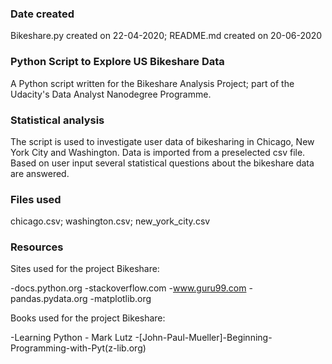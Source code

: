 ### Date created
Bikeshare.py created on 22-04-2020; README.md created on 20-06-2020

### Python Script to Explore US Bikeshare Data
A Python script written for the Bikeshare Analysis Project; part of the Udacity's Data Analyst Nanodegree Programme.

### Statistical analysis
The script is used to investigate user data of bikesharing in Chicago, New York City and Washington. Data is imported from a preselected csv file. Based on user input several statistical questions about the bikeshare data are answered.

### Files used
chicago.csv; washington.csv; new_york_city.csv

### Resources
Sites used for the project Bikeshare:

-docs.python.org
-stackoverflow.com
-www.guru99.com
-pandas.pydata.org
-matplotlib.org

Books used for the project Bikeshare:

-Learning Python - Mark Lutz
-[John-Paul-Mueller]-Beginning-Programming-with-Pyt(z-lib.org)
